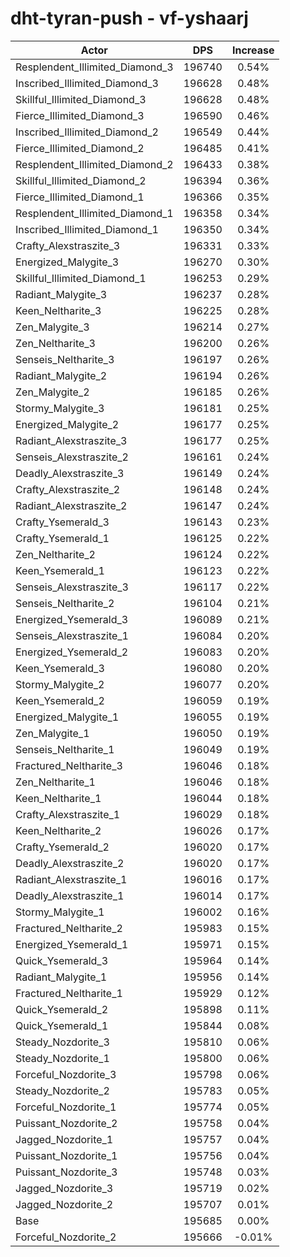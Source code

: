 # dht-tyran-push - vf-yshaarj
| Actor | DPS | Increase |
|---|:---:|:---:|
|Resplendent_Illimited_Diamond_3|196740|0.54%|
|Inscribed_Illimited_Diamond_3|196628|0.48%|
|Skillful_Illimited_Diamond_3|196628|0.48%|
|Fierce_Illimited_Diamond_3|196590|0.46%|
|Inscribed_Illimited_Diamond_2|196549|0.44%|
|Fierce_Illimited_Diamond_2|196485|0.41%|
|Resplendent_Illimited_Diamond_2|196433|0.38%|
|Skillful_Illimited_Diamond_2|196394|0.36%|
|Fierce_Illimited_Diamond_1|196366|0.35%|
|Resplendent_Illimited_Diamond_1|196358|0.34%|
|Inscribed_Illimited_Diamond_1|196350|0.34%|
|Crafty_Alexstraszite_3|196331|0.33%|
|Energized_Malygite_3|196270|0.30%|
|Skillful_Illimited_Diamond_1|196253|0.29%|
|Radiant_Malygite_3|196237|0.28%|
|Keen_Neltharite_3|196225|0.28%|
|Zen_Malygite_3|196214|0.27%|
|Zen_Neltharite_3|196200|0.26%|
|Senseis_Neltharite_3|196197|0.26%|
|Radiant_Malygite_2|196194|0.26%|
|Zen_Malygite_2|196185|0.26%|
|Stormy_Malygite_3|196181|0.25%|
|Energized_Malygite_2|196177|0.25%|
|Radiant_Alexstraszite_3|196177|0.25%|
|Senseis_Alexstraszite_2|196161|0.24%|
|Deadly_Alexstraszite_3|196149|0.24%|
|Crafty_Alexstraszite_2|196148|0.24%|
|Radiant_Alexstraszite_2|196147|0.24%|
|Crafty_Ysemerald_3|196143|0.23%|
|Crafty_Ysemerald_1|196125|0.22%|
|Zen_Neltharite_2|196124|0.22%|
|Keen_Ysemerald_1|196123|0.22%|
|Senseis_Alexstraszite_3|196117|0.22%|
|Senseis_Neltharite_2|196104|0.21%|
|Energized_Ysemerald_3|196089|0.21%|
|Senseis_Alexstraszite_1|196084|0.20%|
|Energized_Ysemerald_2|196083|0.20%|
|Keen_Ysemerald_3|196080|0.20%|
|Stormy_Malygite_2|196077|0.20%|
|Keen_Ysemerald_2|196059|0.19%|
|Energized_Malygite_1|196055|0.19%|
|Zen_Malygite_1|196050|0.19%|
|Senseis_Neltharite_1|196049|0.19%|
|Fractured_Neltharite_3|196046|0.18%|
|Zen_Neltharite_1|196046|0.18%|
|Keen_Neltharite_1|196044|0.18%|
|Crafty_Alexstraszite_1|196029|0.18%|
|Keen_Neltharite_2|196026|0.17%|
|Crafty_Ysemerald_2|196020|0.17%|
|Deadly_Alexstraszite_2|196020|0.17%|
|Radiant_Alexstraszite_1|196016|0.17%|
|Deadly_Alexstraszite_1|196014|0.17%|
|Stormy_Malygite_1|196002|0.16%|
|Fractured_Neltharite_2|195983|0.15%|
|Energized_Ysemerald_1|195971|0.15%|
|Quick_Ysemerald_3|195964|0.14%|
|Radiant_Malygite_1|195956|0.14%|
|Fractured_Neltharite_1|195929|0.12%|
|Quick_Ysemerald_2|195898|0.11%|
|Quick_Ysemerald_1|195844|0.08%|
|Steady_Nozdorite_3|195810|0.06%|
|Steady_Nozdorite_1|195800|0.06%|
|Forceful_Nozdorite_3|195798|0.06%|
|Steady_Nozdorite_2|195783|0.05%|
|Forceful_Nozdorite_1|195774|0.05%|
|Puissant_Nozdorite_2|195758|0.04%|
|Jagged_Nozdorite_1|195757|0.04%|
|Puissant_Nozdorite_1|195756|0.04%|
|Puissant_Nozdorite_3|195748|0.03%|
|Jagged_Nozdorite_3|195719|0.02%|
|Jagged_Nozdorite_2|195707|0.01%|
|Base|195685|0.00%|
|Forceful_Nozdorite_2|195666|-0.01%|
